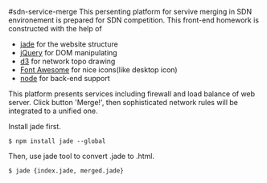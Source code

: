 #sdn-service-merge
This persenting platform for servive merging in SDN environement is prepared for SDN competition.
This front-end homework is constructed with the help of
* [jade](http://jade-lang.com) for the website structure
* [jQuery](https://jquery.com) for DOM manipulating
* [d3](https://d3js.org) for network topo drawing
* [Font Awesome](http://fontawesome.io) for nice icons(like desktop icon)
* [node](https://nodejs.org) for back-end support

This platform presents services including firewall and load balance of web server. Click button 'Merge!',
then sophisticated network rules will be integrated to a unified one.

Install jade first.

```shell
$ npm install jade --global
```

Then, use jade tool to convert .jade to .html.

```shell
$ jade {index.jade, merged.jade}
```
